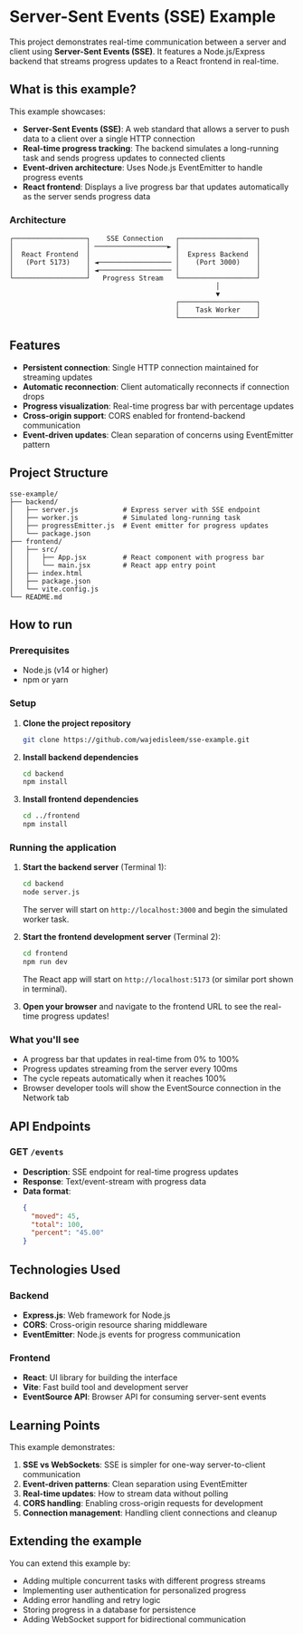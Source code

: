 # Server-Sent Events (SSE) Example

This project demonstrates real-time communication between a server and client using **Server-Sent Events (SSE)**. It features a Node.js/Express backend that streams progress updates to a React frontend in real-time.

## What is this example?

This example showcases:

- **Server-Sent Events (SSE)**: A web standard that allows a server to push data to a client over a single HTTP connection
- **Real-time progress tracking**: The backend simulates a long-running task and sends progress updates to connected clients
- **Event-driven architecture**: Uses Node.js EventEmitter to handle progress events
- **React frontend**: Displays a live progress bar that updates automatically as the server sends progress data

### Architecture

```
┌──────────────────┐    SSE Connection   ┌───────────────────┐
│                  │ ──────────────────► │                   │
│  React Frontend  │                     │  Express Backend  │
│   (Port 5173)    │ ◄────────────────── │    (Port 3000)    │
│                  │ ◄────────────────── │                   │
└──────────────────┘   Progress Stream   └───────────────────┘
                                                   │
                                                   ▼
                                         ┌───────────────────┐
                                         │    Task Worker    │
                                         └───────────────────┘
```

## Features

- **Persistent connection**: Single HTTP connection maintained for streaming updates
- **Automatic reconnection**: Client automatically reconnects if connection drops
- **Progress visualization**: Real-time progress bar with percentage updates
- **Cross-origin support**: CORS enabled for frontend-backend communication
- **Event-driven updates**: Clean separation of concerns using EventEmitter pattern

## Project Structure

```
sse-example/
├── backend/
│   ├── server.js           # Express server with SSE endpoint
│   ├── worker.js           # Simulated long-running task
│   ├── progressEmitter.js  # Event emitter for progress updates
│   └── package.json
├── frontend/
│   ├── src/
│   │   ├── App.jsx         # React component with progress bar
│   │   └── main.jsx        # React app entry point
│   ├── index.html
│   ├── package.json
│   └── vite.config.js
└── README.md
```

## How to run

### Prerequisites

- Node.js (v14 or higher)
- npm or yarn

### Setup

1. **Clone the project repository**
   ```bash
   git clone https://github.com/wajedisleem/sse-example.git
   ```

2. **Install backend dependencies**
   ```bash
   cd backend
   npm install
   ```

3. **Install frontend dependencies**
   ```bash
   cd ../frontend
   npm install
   ```

### Running the application

1. **Start the backend server** (Terminal 1):
   ```bash
   cd backend
   node server.js
   ```
   
   The server will start on `http://localhost:3000` and begin the simulated worker task.

2. **Start the frontend development server** (Terminal 2):
   ```bash
   cd frontend
   npm run dev
   ```
   
   The React app will start on `http://localhost:5173` (or similar port shown in terminal).

3. **Open your browser** and navigate to the frontend URL to see the real-time progress updates!

### What you'll see

- A progress bar that updates in real-time from 0% to 100%
- Progress updates streaming from the server every 100ms
- The cycle repeats automatically when it reaches 100%
- Browser developer tools will show the EventSource connection in the Network tab

## API Endpoints

### GET `/events`
- **Description**: SSE endpoint for real-time progress updates
- **Response**: Text/event-stream with progress data
- **Data format**: 
  ```json
  {
    "moved": 45,
    "total": 100,
    "percent": "45.00"
  }
  ```

## Technologies Used

### Backend
- **Express.js**: Web framework for Node.js
- **CORS**: Cross-origin resource sharing middleware
- **EventEmitter**: Node.js events for progress communication

### Frontend  
- **React**: UI library for building the interface
- **Vite**: Fast build tool and development server
- **EventSource API**: Browser API for consuming server-sent events

## Learning Points

This example demonstrates:

1. **SSE vs WebSockets**: SSE is simpler for one-way server-to-client communication
2. **Event-driven patterns**: Clean separation using EventEmitter
3. **Real-time updates**: How to stream data without polling
4. **CORS handling**: Enabling cross-origin requests for development
5. **Connection management**: Handling client connections and cleanup

## Extending the example

You can extend this example by:

- Adding multiple concurrent tasks with different progress streams
- Implementing user authentication for personalized progress
- Adding error handling and retry logic
- Storing progress in a database for persistence
- Adding WebSocket support for bidirectional communication
